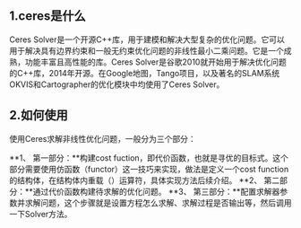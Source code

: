 ## 1.ceres是什么

Ceres Solver是一个开源C++库，用于建模和解决大型复杂的优化问题。它可以用于解决具有边界约束和一般无约束优化问题的非线性最小二乘问题。它是一个成熟，功能丰富且高性能的库。Ceres Solver是谷歌2010就开始用于解决优化问题的C++库，2014年开源。在Google地图，Tango项目，以及著名的SLAM系统OKVIS和Cartographer的优化模块中均使用了Ceres Solver。

## 2.如何使用

使用Ceres求解非线性优化问题，一般分为三个部分：

**1、 第一部分：**构建cost fuction，即代价函数，也就是寻优的目标式。这个部分需要使用仿函数（functor）这一技巧来实现，做法是定义一个cost function的结构体，在结构体内重载（）运算符，具体实现方法后续介绍。
 **2、 第二部分：**通过代价函数构建待求解的优化问题。
 **3、 第三部分：**配置求解器参数并求解问题，这个步骤就是设置方程怎么求解、求解过程是否输出等，然后调用一下Solver方法。
